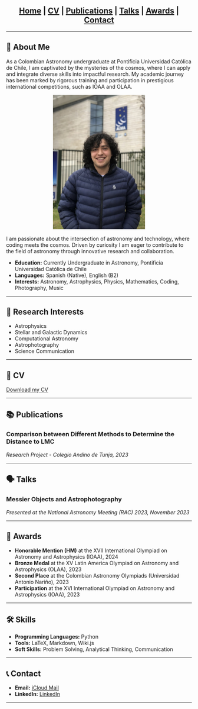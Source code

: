 <head>
    <link rel="shortcut icon" type="image/x-icon" href="/resources/images/favicon.ico?">
    <link rel="apple-touch-icon" href="/resources/images/favicon.png"> <!-- Optional, for iOS devices -->
</head>

<div style="text-align: center;">    
    <h2>
        <a href="#home">Home</a> | 
        <a href="#cv">CV</a> | 
        <a href="#publications">Publications</a> | 
        <a href="#talks">Talks</a> | 
        <a href="#awards">Awards</a> | 
        <a href="#contact">Contact</a>
    </h2>
</div>

---

## 🌌 About Me

As a Colombian Astronomy undergraduate at Pontificia Universidad Católica de Chile, I am captivated by the mysteries of the cosmos, where I can apply and integrate diverse skills into impactful research. My academic journey has been marked by rigorous training and participation in prestigious international competitions, such as IOAA and OLAA.

<div style="text-align: center;">
    <img src="resources/images/pfp.jpg" alt="Profile Image" style="width: 250px; border-radius: 0%;">
</div>

I am passionate about the intersection of astronomy and technology, where coding meets the cosmos. Driven by curiosity I am eager to contribute to the field of astronomy through innovative research and collaboration.

- **Education:** Currently Undergraduate in Astronomy, Pontificia Universidad Católica de Chile
- **Languages:** Spanish (Native), English (B2)
- **Interests:** Astronomy, Astrophysics, Physics, Mathematics, Coding, Photography, Music


---

## 🧠 Research Interests

- Astrophysics
- Stellar and Galactic Dynamics
- Computational Astronomy
- Astrophotography
- Science Communication

---

## 📄 CV

[Download my CV](resources/docs/CV__EN_-2.pdf) <!-- Replace with your CV link -->

---

## 📚 Publications

### Comparison between Different Methods to Determine the Distance to LMC
*Research Project - Colegio Andino de Tunja, 2023*

---

## 🗣 Talks

### Messier Objects and Astrophotography
*Presented at the National Astronomy Meeting (RAC) 2023, November 2023*

---

## 🏅 Awards

- **Honorable Mention (HM)** at the XVII International Olympiad on Astronomy and Astrophysics (IOAA), 2024
- **Bronze Medal** at the XV Latin America Olympiad on Astronomy and Astrophysics (OLAA), 2023
- **Second Place** at the Colombian Astronomy Olympiads (Universidad Antonio Nariño), 2023
- **Participation** at the XVI International Olympiad on Astronomy and Astrophysics (IOAA), 2023
  
---

## 🛠 Skills

- **Programming Languages:** Python
- **Tools:** LaTeX, Markdown, Wiki.js
- **Soft Skills:** Problem Solving, Analytical Thinking, Communication

---

## 📞 Contact

- **Email:** [iCloud Mail](mailto:markers-basic.0m@icloud.com)
- **LinkedIn:** [LinkedIn](https://www.linkedin.com/in/jj-sm/) <!-- Replace with your LinkedIn profile link -->

---

<!-- Optional: Add a footer with links to social media or additional resources -->
